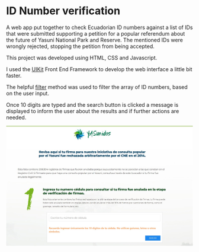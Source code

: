 # ID Number verification

A web app put together to check Ecuadorian ID numbers against a list of IDs that were submitted supporting a petition for a popular referendum about the future of Yasuni National Park and Reserve. 
The mentioned IDs were wrongly rejected, stopping the petition from being accepted.

This project was developed using HTML, CSS and Javascript. 

I used the [UIKit](https://getuikit.com/) Front End Framework to develop the web interface a little bit faster.

The helpful [filter](https://developer.mozilla.org/en-US/docs/Web/JavaScript/Reference/Global_Objects/Array/filter) method was used to filter the array of ID numbers, based on the user input.

Once 10 digits are typed and the search button is clicked a message is displayed to inform the user about the results and if further actions are needed. 


![Web Screenshot](/screenshot.jpg "Web Screenshot")
